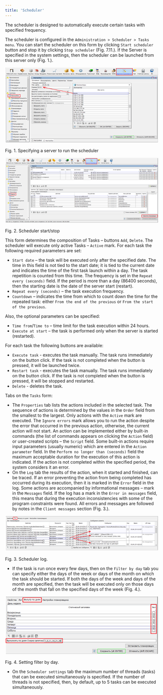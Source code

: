 ```yaml
---
title: 'Scheduler'
---
```


The scheduler is designed to automatically execute certain tasks with specified frequency.

The scheduler is configured in the `Administration > Scheduler > Tasks menu`. You can start the scheduler on this form by clicking `Start scheduler` button and stop it by clicking `Stop scheduler` (Fig. 7.11.). If the Server is specified in the system settings, then the scheduler can be launched from this server only (Fig. 1.).

![](images/Scheduler_server.png)

Fig. 1. Specifying a server to run the scheduler

![](images/Scheduler_start.png)

Fig. 2. Scheduler start/stop

This form determines the composition of Tasks – buttons `Add`, `Delete`.  The scheduler will execute only active Tasks – `Active` mark. For each task the following required parameters are set:

-   `Start date` – the task will be executed only after the specified date. The time in this field is not tied to the start date; it is tied to the current date and indicates the time of the first task launch within a day. The task repetition is counted from this time. The frequency is set in the `Repeat every (seconds)` field. If the period is more than a day (86400 seconds), then the starting date is the date of the server start (restart).
-   `Repeat every (seconds)` – the task execution frequency.
-   `Countdown` – indicates the time from which to count down the time for the repeated task: either `From the end of the previous` or `From the start of the previous`.

Also, the optional parameters can be specified:

-   `Time from`/`Time to` – time limit for the task execution within 24 hours.
-   `Execute at start` – the task is performed only when the server is started (restarted).

For each task the following buttons are available:

-   `Execute task` - executes the task manually. The task runs immediately on the button click. If the task is not completed when the button is pressed, it will be launched twice.
-   `Restart task` - executes the task manually. The task runs immediately on the button click. If the task is not completed when the button is pressed, it will be stopped and restarted.
-   `Delete` - deletes the task.

Tabs on the `Tasks` form:

-   The `Properties` tab lists the actions included in the selected task. The sequence of actions is determined by the values in the `Order` field from the smallest to the largest. Only actions with the `Active` mark are executed. The `Ignore errors` mark allows you to run the action despite the error that occurred in the previous action, otherwise, the current action will not start. An action can be implemented either by built-in commands (the list of commands appears on clicking the `Action` field) or user-created scripts – the `Script` field. Some built-in actions require input parameters (usually numeric) which are entered in the `Action parameter` field. In the `Perform no longer than (seconds)` field the maximum acceptable duration for the execution of this action is indicated. If the action is not completed within the specified period, the system considers it an error.
-   On the `Log` tab the results of the action, when it started and finished, can be traced. If an error preventing the action from being completed has occurred during its execution, then it is marked in the `Error` field in the log. Some actions are accompanied by informational messages – mark in the `Messages` field. If the log has a mark in the `Error in messages` field, this means that during the execution inconsistencies with some of the program constraints were found. All errors and messages are followed by notes in the `Client messages` section (Fig. 3.).

![](images/Scheduler_log.png)

Fig. 3. Scheduler log.

-   If the task is run once every few days, then on the `Filter by day` tab you can specify either the days of the week or days of the month on which the task should be started. If both the days of the week and days of the month are specified, then the task will be executed only on those days of the month that fall on the specified days of the week (Fig. 4.).

![](images/Scheduler_time.png)

Fig. 4. Setting filter by day.

-   On the `Scheduler settings` tab the maximum number of threads (tasks) that can be executed simultaneously is specified. If the number of threads is not specified, then, by default, up to 5 tasks can be executed simultaneously.
